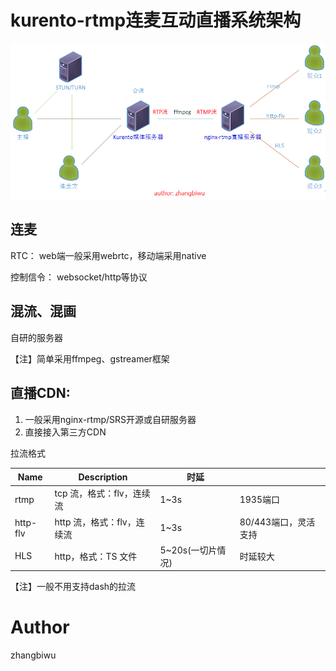 # kurento-rtmp连麦互动直播系统架构

![kurento连麦直播系统](/img/kurento-rtmp.png)



## 连麦

RTC： web端一般采用webrtc，移动端采用native

控制信令： websocket/http等协议

## 混流、混画

自研的服务器

【注】简单采用ffmpeg、gstreamer框架


## 直播CDN: 

1. 一般采用nginx-rtmp/SRS开源或自研服务器
1. 直接接入第三方CDN

拉流格式

| Name      | Description                 |      时延        |                             |
| --------- |  --------------------------- |--------------------------- | --------------------------- |
| rtmp      | tcp 流，格式：flv，连续流  | 1~3s                   | 1935端口                   |
| http-flv  | http 流，格式：flv，连续流 | 1~3s                   | 80/443端口，灵活支持        |
| HLS       | http，格式：TS 文件       | 5~20s(一切片情况)       |  时延较大                   |

【注】一般不用支持dash的拉流


# Author
zhangbiwu